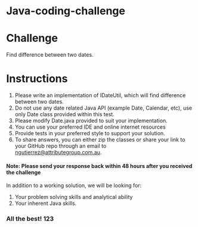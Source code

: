 # Java-coding-challenge


# Challenge
Find difference between two dates.

# Instructions
1. Please write an implementation of IDateUtil, which will find difference between two dates.
2. Do not use any date related Java API (example Date, Calendar, etc), use only  Date class provided within this test.
3. Please modify Date.java provided to suit your implementation.
4. You can use your preferred IDE and online internet resources
5. Provide tests in your preferred style to support your solution.
6. To share answers, you can either zip the classes or share your link to your GitHub repo through an email to ngutierrez@attributegroup.com.au.

#### Note: Please send your response back within 48 hours after you received the challenge

In addition to a working solution, we will be looking for:

1. Your problem solving skills and analytical ability
2. Your inherent Java skills.


### All the best! 123


